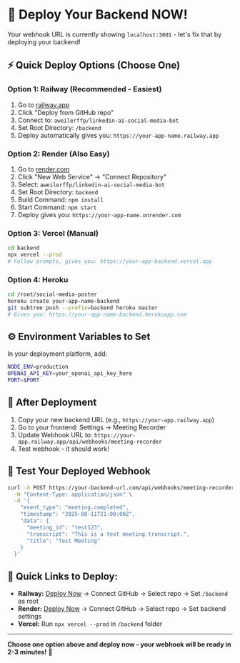 # 🚀 Deploy Your Backend NOW!

Your webhook URL is currently showing `localhost:3001` - let's fix that by deploying your backend!

## ⚡ Quick Deploy Options (Choose One)

### Option 1: Railway (Recommended - Easiest)
1. Go to [railway.app](https://railway.app)
2. Click "Deploy from GitHub repo"
3. Connect to: `aweilerffp/linkedin-ai-social-media-bot`
4. Set Root Directory: `/backend`
5. Deploy automatically gives you: `https://your-app-name.railway.app`

### Option 2: Render (Also Easy)
1. Go to [render.com](https://render.com)
2. Click "New Web Service" → "Connect Repository"  
3. Select: `aweilerffp/linkedin-ai-social-media-bot`
4. Set Root Directory: `backend`
5. Build Command: `npm install`
6. Start Command: `npm start`
7. Deploy gives you: `https://your-app-name.onrender.com`

### Option 3: Vercel (Manual)
```bash
cd backend
npx vercel --prod
# Follow prompts, gives you: https://your-app-backend.vercel.app
```

### Option 4: Heroku
```bash
cd /root/social-media-poster
heroku create your-app-name-backend
git subtree push --prefix=backend heroku master
# Gives you: https://your-app-name-backend.herokuapp.com
```

## ⚙️ Environment Variables to Set

In your deployment platform, add:
```bash
NODE_ENV=production
OPENAI_API_KEY=your_openai_api_key_here
PORT=$PORT
```

## 🔗 After Deployment

1. Copy your new backend URL (e.g., `https://your-app.railway.app`)
2. Go to your frontend: Settings → Meeting Recorder  
3. Update Webhook URL to: `https://your-app.railway.app/api/webhooks/meeting-recorder`
4. Test webhook - it should work!

## 🧪 Test Your Deployed Webhook

```bash
curl -X POST https://your-backend-url.com/api/webhooks/meeting-recorder \
  -H "Content-Type: application/json" \
  -d '{
    "event_type": "meeting.completed",
    "timestamp": "2025-08-11T21:00:00Z", 
    "data": {
      "meeting_id": "test123",
      "transcript": "This is a test meeting transcript.",
      "title": "Test Meeting"
    }
  }'
```

## 🎯 Quick Links to Deploy:

- **Railway:** [Deploy Now](https://railway.app/new) → Connect GitHub → Select repo → Set `/backend` as root
- **Render:** [Deploy Now](https://dashboard.render.com/select-repo) → Connect GitHub → Select repo → Set backend settings
- **Vercel:** Run `npx vercel --prod` in `/backend` folder

---

**Choose one option above and deploy now - your webhook will be ready in 2-3 minutes!** 🚀